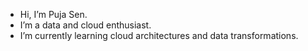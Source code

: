 - Hi, I’m Puja Sen.
- I’m a data and cloud enthusiast.
- I’m currently learning cloud architectures and data transformations.



<!---
pujas13/pujas13 is a ✨ special ✨ repository because its `README.md` (this file) appears on your GitHub profile.
You can click the Preview link to take a look at your changes.
--->
